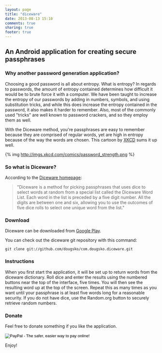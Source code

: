 ```yaml
---
layout: page
title: "diceware"
date: 2013-08-13 15:10
comments: true
sharing: true
footer: true
---
```


An Android application for creating secure passphrases
------------------------------------------------------

### Why another password generation application?

Choosing a good password is all about entropy.  What is entropy?  In
regards to passwords, the amount of entropy contained determines how
difficult it would be to brute force it with a computer.  We have been
taught to increase the entropy of our passwords by adding in numbers,
symbols, and using substitution tricks, and while this does increase the
entropy contained in the password, it also makes it harder to remember.
Also, most of the commonly used "tricks" are well known to password
crackers, and so they employ them as well.

With the Diceware method, you're passphrases are easy to remember
because they are comprised of regular words, yet are high in entropy
because of the way the words are chosen.  This cartoon by
[XKCD](http://xkcd.com) sums it up well.

{% img http://imgs.xkcd.com/comics/password_strength.png %}

### So what is Diceware?

According to the [Diceware homepage](http://world.std.com/~reinhold/diceware.html):

> "Diceware is a method for picking passphrases that uses dice to
> select words at random from a special list called the Diceware Word
> List. Each word in the list is preceded by a five digit number. All the
> digits are between one and six, allowing you to use the outcomes of five
> dice rolls to select one unique word from the list."

### Download

Diceware can be downloaded from [Google Play](https://market.android.com/details?id=com.dougsko.diceware&feature=search_result).

You can check out the diceware git repository with this command:

```
git clone git://github.com/dougsko/com.dougsko.diceware.git
```

### Instructions

When you first start the application, it will be set up to return words from the diceware dictionary.  Roll dice and enter the results using the numbered buttons near the top of the interface, five times.  You will then see the resulting word up at the top of the screen.  Repeat this as many times as you want until your passphrase is at least five words long for a reasonable security.  If you do not have dice, use the Random.org button to securely retrieve random numbers.

### Donate

Feel free to donate something if you like the application.

<form action="https://www.paypal.com/cgi-bin/webscr" method="post">
<input type="hidden" name="cmd" value="_s-xclick">
<input type="hidden" name="hosted_button_id" value="3AXXERUJGGK9Q">
<input type="image"
src="https://www.paypalobjects.com/en_US/i/btn/btn_donateCC_LG.gif"
border="0" name="submit" alt="PayPal - The safer, easier way to pay
online!">
<img alt="" border="0"
src="https://www.paypalobjects.com/en_US/i/scr/pixel.gif" width="1"
height="1">
</form>

Enjoy!
